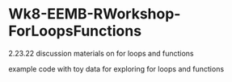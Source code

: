 # Wk8-EEMB-RWorkshop-ForLoopsFunctions
2.23.22 discussion materials on for loops and functions

example code with toy data for exploring for loops and functions
